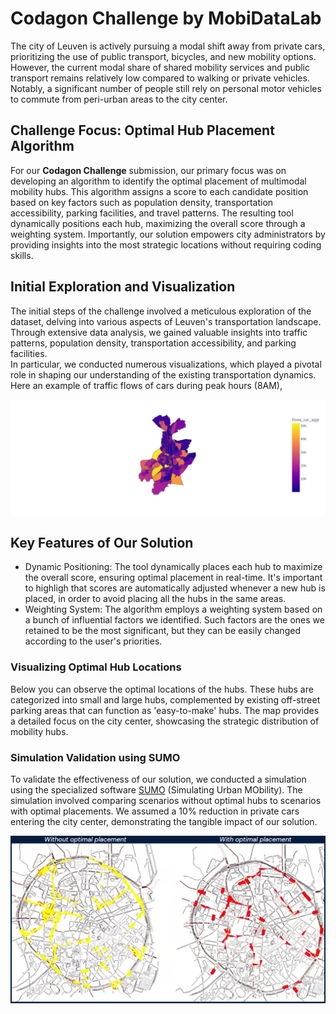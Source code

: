 # Codagon Challenge by MobiDataLab
The city of Leuven is actively pursuing a modal shift away from private cars, prioritizing the use of public transport, bicycles, and new mobility options. However, the current modal share of shared mobility services and public transport remains relatively low compared to walking or private vehicles. Notably, a significant number of people still rely on personal motor vehicles to commute from peri-urban areas to the city center.

## Challenge Focus: Optimal Hub Placement Algorithm
For our **Codagon Challenge** submission, our primary focus was on developing an algorithm to identify the optimal placement of multimodal mobility hubs. This algorithm assigns a score to each candidate position based on key factors such as population density, transportation accessibility, parking facilities, and travel patterns. The resulting tool dynamically positions each hub, maximizing the overall score through a weighting system. Importantly, our solution empowers city administrators by providing insights into the most strategic locations without requiring coding skills.

## Initial Exploration and Visualization

The initial steps of the challenge involved a meticulous exploration of the dataset, delving into various aspects of Leuven's transportation landscape. Through extensive data analysis, we gained valuable insights into traffic patterns, population density, transportation accessibility, and parking facilities.<br>
In particular, we conducted numerous visualizations, which played a pivotal role in shaping our understanding of the existing transportation dynamics. Here an example of traffic flows of cars during peak hours (8AM), 

![Traffic Flow Visualization](cloropleth_leuven.png)


## Key Features of Our Solution
- Dynamic Positioning: The tool dynamically places each hub to maximize the overall score, ensuring optimal placement in real-time. It's important to highligh that scores are automatically adjusted whenever a new hub is placed, in order to avoid placing all the hubs in the same areas. 
- Weighting System: The algorithm employs a weighting system based on a bunch of influential factors we identified. Such factors are the ones we retained to be the most significant, but they can be easily changed according to the user's priorities. 

### Visualizing Optimal Hub Locations
Below you can observe the optimal locations of the hubs. These hubs are categorized into small and large hubs, complemented by existing off-street parking areas that can function as 'easy-to-make' hubs. The map provides a detailed focus on the city center, showcasing the strategic distribution of mobility hubs.

### Simulation Validation using SUMO
To validate the effectiveness of our solution, we conducted a simulation using the specialized software [SUMO](https://www.eclipse.org/sumo/) (Simulating Urban MObility). The simulation involved comparing scenarios without optimal hubs to scenarios with optimal placements. We assumed a 10% reduction in private cars entering the city center, demonstrating the tangible impact of our solution.

![Simulation](simulation.png)
